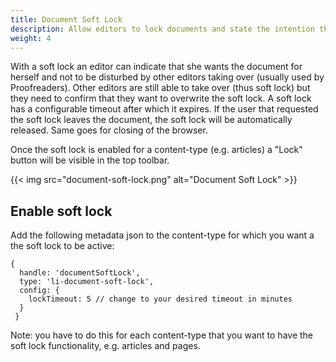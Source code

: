 ```yaml
---
title: Document Soft Lock
description: Allow editors to lock documents and state the intention that they don't want to be disturbed by other editors.
weight: 4
---
```


With a soft lock an editor can indicate that she wants the document for herself and not to be disturbed by other editors taking over (usually used by Proofreaders). Other editors are still able to take over (thus soft lock) but they need to confirm that they want to overwrite the soft lock.
A soft lock has a configurable timeout after which it expires.
If the user that requested the soft lock leaves the document, the soft lock will be automatically released. Same goes for closing of the browser.

Once the soft lock is enabled for a content-type (e.g. articles) a "Lock" button will be visible in the top toolbar.

{{< img src="document-soft-lock.png" alt="Document Soft Lock" >}}

## Enable soft lock

Add the following metadata json to the content-type for which you want a the soft lock to be active:
```
{
  handle: 'documentSoftLock',
  type: 'li-document-soft-lock',
  config: {
    lockTimeout: 5 // change to your desired timeout in minutes
  }
 }
```

Note: you have to do this for each content-type that you want to have the soft lock functionality, e.g. articles and pages.
